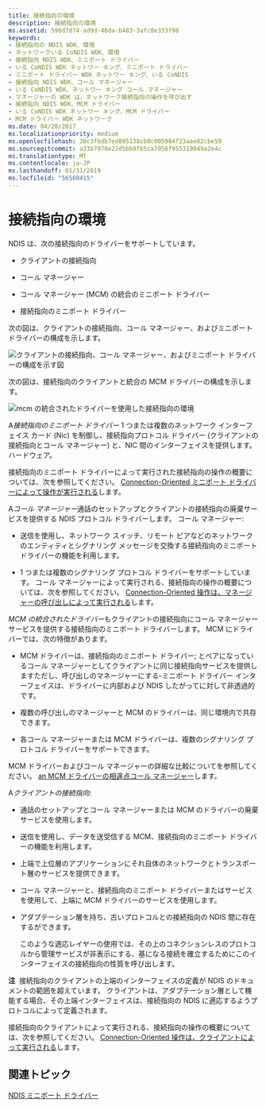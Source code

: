```yaml
---
title: 接続指向の環境
description: 接続指向の環境
ms.assetid: 596d7d74-ad9d-40da-b483-3afc0e333f98
keywords:
- 接続指向の NDIS WDK、環境
- ネットワークいる CoNDIS WDK、環境
- 接続指向 NDIS WDK、ミニポート ドライバー
- いる CoNDIS WDK ネットワー キング、ミニポート ドライバー
- ミニポート ドライバー WDK ネットワー キング、いる CoNDIS
- 接続指向 NDIS WDK、コール マネージャー
- いる CoNDIS WDK、ネットワー キング コール マネージャー
- マネージャーの WDK は、ネットワーク接続指向の操作を呼び出す
- 接続指向 NDIS WDK、MCM ドライバー
- いる CoNDIS WDK ネットワー キング、MCM ドライバー
- MCM ドライバー WDK ネットワーク
ms.date: 04/20/2017
ms.localizationpriority: medium
ms.openlocfilehash: 38c3fbdb7ed895138cb0c005984f23aae82cbe59
ms.sourcegitcommit: a33b7978e22d5bb9f65ca7056f955319049a2e4c
ms.translationtype: MT
ms.contentlocale: ja-JP
ms.lasthandoff: 01/31/2019
ms.locfileid: "56560415"
---
```

# <a name="connection-oriented-environment"></a>接続指向の環境





NDIS は、次の接続指向のドライバーをサポートしています。

-   クライアントの接続指向

-   コール マネージャー

-   コール マネージャー (MCM) の統合のミニポート ドライバー

-   接続指向のミニポート ドライバー

次の図は、クライアントの接続指向、コール マネージャー、およびミニポート ドライバーの構成を示します。

![クライアントの接続指向、コール マネージャー、およびミニポート ドライバーの構成を示す図](images/conormed.png)

次の図は、接続指向のクライアントと統合の MCM ドライバーの構成を示します。

![mcm の統合されたドライバーを使用した接続指向の環境](images/conorcli.png)

A*接続指向のミニポート ドライバー* 1 つまたは複数のネットワーク インターフェイス カード (Nic) を制御し、接続指向プロトコル ドライバー (クライアントの接続指向とコール マネージャー) と、NIC 間のインターフェイスを提供します。ハードウェア。

接続指向のミニポート ドライバーによって実行された接続指向の操作の概要については、次を参照してください。 [Connection-Oriented ミニポート ドライバーによって操作が実行される](connection-oriented-operations-performed-by-miniport-drivers.md)します。

A*コール マネージャー*通話のセットアップとクライアントの接続指向の廃棄サービスを提供する NDIS プロトコル ドライバーします。 コール マネージャー:

-   送信を使用し、ネットワーク スイッチ、リモート ピアなどのネットワークのエンティティとシグナリング メッセージを交換する接続指向のミニポート ドライバーの機能を利用します。

-   1 つまたは複数のシグナリング プロトコル ドライバーをサポートしています。 コール マネージャーによって実行される、接続指向の操作の概要については、次を参照してください。 [Connection-Oriented 操作は、マネージャーの呼び出しによって実行される](connection-oriented-operations-performed-by-call-managers.md)します。

*MCM の統合されたドライバー*もクライアントの接続指向にコール マネージャー サービスを提供する接続指向のミニポート ドライバーします。 MCM にドライバーでは、次の特徴があります。

-   MCM ドライバーは、接続指向のミニポート ドライバー; とペアになっているコール マネージャーとしてクライアントに同じ接続指向サービスを提供しますただし、呼び出しのマネージャーにする-ミニポート ドライバー インターフェイスは、ドライバーに内部および NDIS したがってに対して非透過的です。

-   複数の呼び出しのマネージャーと MCM のドライバーは、同じ環境内で共存できます。

-   各コール マネージャーまたは MCM ドライバーは、複数のシグナリング プロトコル ドライバーをサポートできます。

MCM ドライバーおよびコール マネージャーの詳細な比較についてを参照してください。 [an MCM ドライバーの相違点コール マネージャー](mcm-drivers-vs--call-managers.md)します。

A*クライアントの接続指向*:

-   通話のセットアップとコール マネージャーまたは MCM のドライバーの廃棄サービスを使用します。

-   送信を使用し、データを送受信する MCM、接続指向のミニポート ドライバーの機能を利用します。

-   上端で上位層のアプリケーションにそれ自体のネットワークとトランスポート層のサービスを提供できます。

-   コール マネージャーと、接続指向のミニポート ドライバーまたはサービスを使用して、上端に MCM ドライバーのサービスを使用します。

-   アダプテーション層を持ち、古いプロトコルとの接続指向の NDIS 間に存在するができます。

    このような適応レイヤーの使用では、その上のコネクションレスのプロトコルから管理サービスが非表示にする、基になる接続を確立するためにこのインターフェイスの接続指向の性質を呼び出します。

**注**  接続指向のクライアントの上端のインターフェイスの定義が NDIS のドキュメントの範囲を超えています。 クライアントは、アダプテーション層として機能する場合、その上端インターフェイスは、接続指向の NDIS に適応するようプロトコルによって定義されます。

 

接続指向のクライアントによって実行される、接続指向の操作の概要については、次を参照してください。 [Connection-Oriented 操作は、クライアントによって実行される](connection-oriented-operations-performed-by-clients.md)します。

## <a name="related-topics"></a>関連トピック


[NDIS ミニポート ドライバー](ndis-miniport-drivers2.md)

 

 







